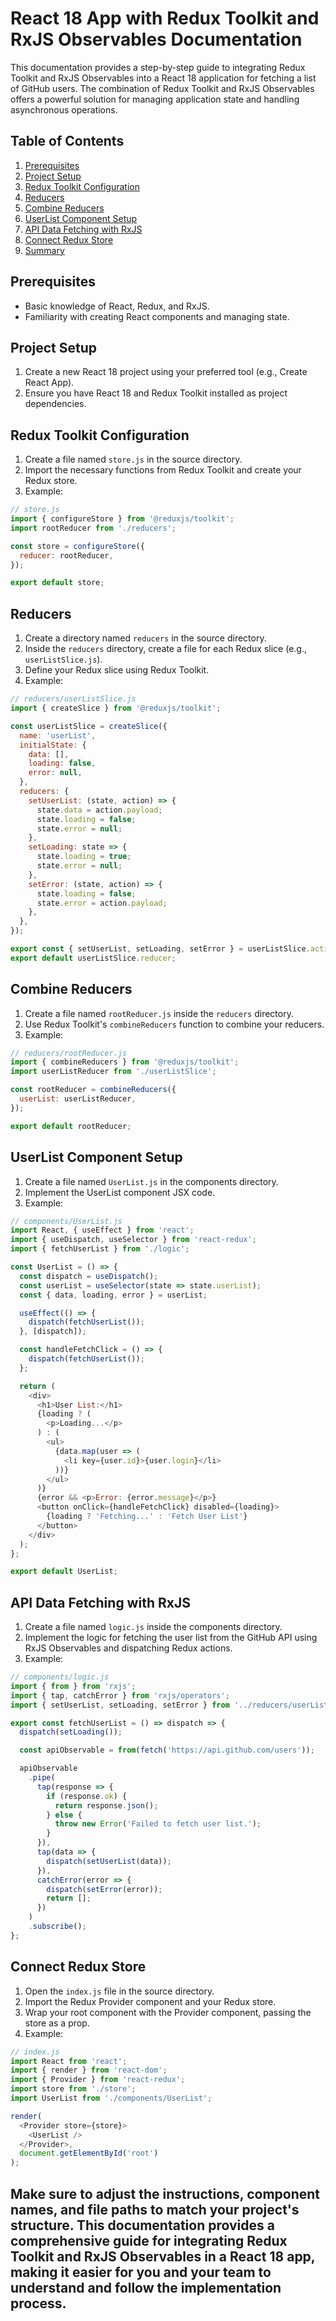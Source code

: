 # React 18 App with Redux Toolkit and RxJS Observables Documentation

This documentation provides a step-by-step guide to integrating Redux Toolkit and RxJS Observables into a React 18 application for fetching a list of GitHub users. The combination of Redux Toolkit and RxJS Observables offers a powerful solution for managing application state and handling asynchronous operations.

## Table of Contents

1. [Prerequisites](#prerequisites)
2. [Project Setup](#project-setup)
3. [Redux Toolkit Configuration](#redux-toolkit-configuration)
4. [Reducers](#reducers)
5. [Combine Reducers](#combine-reducers)
6. [UserList Component Setup](#userlist-component-setup)
7. [API Data Fetching with RxJS](#api-data-fetching-with-rxjs)
8. [Connect Redux Store](#connect-redux-store)
9. [Summary](#summary)

## Prerequisites

- Basic knowledge of React, Redux, and RxJS.
- Familiarity with creating React components and managing state.

## Project Setup

1. Create a new React 18 project using your preferred tool (e.g., Create React App).
2. Ensure you have React 18 and Redux Toolkit installed as project dependencies.

## Redux Toolkit Configuration

1. Create a file named `store.js` in the source directory.
2. Import the necessary functions from Redux Toolkit and create your Redux store.
3. Example:

```javascript
// store.js
import { configureStore } from '@reduxjs/toolkit';
import rootReducer from './reducers';

const store = configureStore({
  reducer: rootReducer,
});

export default store;
```

## Reducers

1. Create a directory named `reducers` in the source directory.
2. Inside the `reducers` directory, create a file for each Redux slice (e.g., `userListSlice.js`).
3. Define your Redux slice using Redux Toolkit.
4. Example:

```javascript
// reducers/userListSlice.js
import { createSlice } from '@reduxjs/toolkit';

const userListSlice = createSlice({
  name: 'userList',
  initialState: {
    data: [],
    loading: false,
    error: null,
  },
  reducers: {
    setUserList: (state, action) => {
      state.data = action.payload;
      state.loading = false;
      state.error = null;
    },
    setLoading: state => {
      state.loading = true;
      state.error = null;
    },
    setError: (state, action) => {
      state.loading = false;
      state.error = action.payload;
    },
  },
});

export const { setUserList, setLoading, setError } = userListSlice.actions;
export default userListSlice.reducer;
```

## Combine Reducers

1. Create a file named `rootReducer.js` inside the `reducers` directory.
2. Use Redux Toolkit's `combineReducers` function to combine your reducers.
3. Example:

```javascript
// reducers/rootReducer.js
import { combineReducers } from '@reduxjs/toolkit';
import userListReducer from './userListSlice';

const rootReducer = combineReducers({
  userList: userListReducer,
});

export default rootReducer;
```

## UserList Component Setup

1. Create a file named `UserList.js` in the components directory.
2. Implement the UserList component JSX code.
3. Example:

```javascript
// components/UserList.js
import React, { useEffect } from 'react';
import { useDispatch, useSelector } from 'react-redux';
import { fetchUserList } from './logic';

const UserList = () => {
  const dispatch = useDispatch();
  const userList = useSelector(state => state.userList);
  const { data, loading, error } = userList;

  useEffect(() => {
    dispatch(fetchUserList());
  }, [dispatch]);

  const handleFetchClick = () => {
    dispatch(fetchUserList());
  };

  return (
    <div>
      <h1>User List:</h1>
      {loading ? (
        <p>Loading...</p>
      ) : (
        <ul>
          {data.map(user => (
            <li key={user.id}>{user.login}</li>
          ))}
        </ul>
      )}
      {error && <p>Error: {error.message}</p>}
      <button onClick={handleFetchClick} disabled={loading}>
        {loading ? 'Fetching...' : 'Fetch User List'}
      </button>
    </div>
  );
};

export default UserList;
```

## API Data Fetching with RxJS

1. Create a file named `logic.js` inside the components directory.
2. Implement the logic for fetching the user list from the GitHub API using RxJS Observables and dispatching Redux actions.
3. Example:

```javascript
// components/logic.js
import { from } from 'rxjs';
import { tap, catchError } from 'rxjs/operators';
import { setUserList, setLoading, setError } from '../reducers/userListSlice';

export const fetchUserList = () => dispatch => {
  dispatch(setLoading());

  const apiObservable = from(fetch('https://api.github.com/users'));

  apiObservable
    .pipe(
      tap(response => {
        if (response.ok) {
          return response.json();
        } else {
          throw new Error('Failed to fetch user list.');
        }
      }),
      tap(data => {
        dispatch(setUserList(data));
      }),
      catchError(error => {
        dispatch(setError(error));
        return [];
      })
    )
    .subscribe();
};
```

## Connect Redux Store

1. Open the `index.js` file in the source directory.
2. Import the Redux Provider component and your Redux store.
3. Wrap your root component with the Provider component, passing the store as a prop.
4. Example:

```javascript
// index.js
import React from 'react';
import { render } from 'react-dom';
import { Provider } from 'react-redux';
import store from './store';
import UserList from './components/UserList';

render(
  <Provider store={store}>
    <UserList />
  </Provider>,
  document.getElementById('root')
);
```


## Make sure to adjust the instructions, component names, and file paths to match your project's structure. This documentation provides a comprehensive guide for integrating Redux Toolkit and RxJS Observables in a React 18 app, making it easier for you and your team to understand and follow the implementation process.
